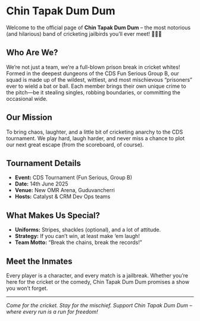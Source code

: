# Chin Tapak Dum Dum

Welcome to the official page of **Chin Tapak Dum Dum** – the most notorious (and hilarious) band of cricketing jailbirds you’ll ever meet! 🦹‍♂️🏏

## Who Are We?

We’re not just a team, we’re a full-blown prison break in cricket whites! Formed in the deepest dungeons of the CDS Fun Serious Group B, our squad is made up of the wildest, wittiest, and most mischievous “prisoners” ever to wield a bat or ball. Each member brings their own unique crime to the pitch—be it stealing singles, robbing boundaries, or committing the occasional wide.

## Our Mission

To bring chaos, laughter, and a little bit of cricketing anarchy to the CDS tournament. We play hard, laugh harder, and never miss a chance to plot our next great escape (from the scoreboard, of course).

## Tournament Details

- **Event:** CDS Tournament (Fun Serious, Group B)
- **Date:** 14th June 2025
- **Venue:** New OMR Arena, Guduvancherri
- **Hosts:** Catalyst & CRM Dev Ops teams

## What Makes Us Special?

- **Uniforms:** Stripes, shackles (optional), and a lot of attitude.
- **Strategy:** If you can’t win, at least make ‘em laugh!
- **Team Motto:** “Break the chains, break the records!”

## Meet the Inmates

Every player is a character, and every match is a jailbreak. Whether you’re here for the cricket or the comedy, Chin Tapak Dum Dum promises a show you won’t forget.

---

*Come for the cricket. Stay for the mischief. Support Chin Tapak Dum Dum – where every run is a run for freedom!*
